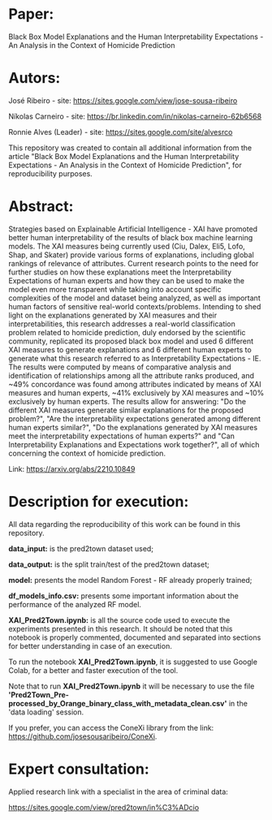 # Paper: 

Black Box Model Explanations and the Human Interpretability Expectations -  An Analysis in the Context of Homicide Prediction

# Autors:

José Ribeiro - site: https://sites.google.com/view/jose-sousa-ribeiro

Níkolas Carneiro - site: https://br.linkedin.com/in/nikolas-carneiro-62b6568

Ronnie Alves (Leader) - site: https://sites.google.com/site/alvesrco

This repository was created to contain all additional information from the article "Black Box Model Explanations and the Human Interpretability Expectations - An Analysis in the Context of Homicide Prediction", for reproducibility purposes.

# Abstract:

Strategies based on Explainable Artificial Intelligence - XAI have promoted better human interpretability of the results of black box machine learning models. The XAI measures being currently used (Ciu, Dalex, Eli5, Lofo, Shap, and Skater) provide various forms of explanations, including global rankings of relevance of attributes. Current research points to the need for further studies on how these explanations meet the Interpretability Expectations of human experts and how they can be used to make the model even more transparent while taking into account specific complexities of the model and dataset being analyzed, as well as important human factors of sensitive real-world contexts/problems. Intending to shed light on the explanations generated by XAI measures and their interpretabilities, this research addresses a real-world classification problem related to homicide prediction, duly endorsed by the scientific community, replicated its proposed black box model and used 6 different XAI measures to generate explanations and 6 different human experts to generate what this research referred to as Interpretability Expectations - IE. The results were computed by means of comparative analysis and identification of relationships among all the attribute ranks produced, and ~49% concordance was found among attributes indicated by means of XAI measures and human experts, ~41% exclusively by XAI measures and ~10% exclusively by human experts. The results allow for answering: "Do the different XAI measures generate similar explanations for the proposed problem?", "Are the interpretability expectations generated among different human experts similar?", "Do the explanations generated by XAI measures meet the interpretability expectations of human experts?" and "Can Interpretability Explanations and Expectations work together?", all of which concerning the context of homicide prediction.

Link: https://arxiv.org/abs/2210.10849

# Description for execution:

All data regarding the reproducibility of this work can be found in this repository.

**data_input:** is the pred2town dataset used;

**data_output:** is the split train/test of the pred2town dataset;

**model:** presents the model Random Forest - RF already properly trained;

**df_models_info.csv:** presents some important information about the performance of the analyzed RF model.

**XAI_Pred2Town.ipynb:** is all the source code used to execute the experiments presented in this research. It should be noted that this notebook is properly commented, documented and separated into sections for better understanding in case of an execution.

To run the notebook **XAI_Pred2Town.ipynb**, it is suggested to use Google Colab, for a better and faster execution of the tool.

Note that to run **XAI_Pred2Town.ipynb** it will be necessary to use the file **'Pred2Town_Pre-processed_by_Orange_binary_class_with_metadata_clean.csv'** in the 'data loading' session.

If you prefer, you can access the ConeXi library from the link: https://github.com/josesousaribeiro/ConeXi.

# Expert consultation:
Applied research link with a specialist in the area of criminal data:

https://sites.google.com/view/pred2town/in%C3%ADcio



